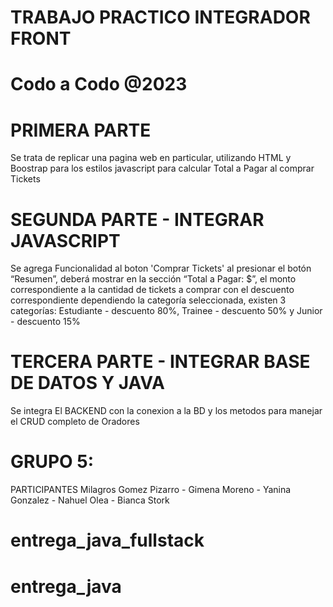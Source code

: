 # TRABAJO PRACTICO INTEGRADOR FRONT #
# Codo a Codo @2023 #
# PRIMERA PARTE #
Se trata de replicar una pagina web en particular, utilizando HTML y Boostrap para los estilos
javascript para calcular Total a Pagar al comprar Tickets

# SEGUNDA PARTE - INTEGRAR JAVASCRIPT #
Se agrega Funcionalidad al boton 'Comprar Tickets'
 al  presionar el botón “Resumen”, deberá mostrar en la sección “Total a Pagar: $”, el monto correspondiente a la cantidad de tickets a comprar con el descuento correspondiente dependiendo la categoría seleccionada, existen 3 categorías:
  Estudiante - descuento 80%, 
  Trainee - descuento 50% y
  Junior - descuento 15%
<br>

# TERCERA PARTE - INTEGRAR BASE DE DATOS Y JAVA #

Se integra El BACKEND con la conexion a la BD y los metodos para manejar el CRUD completo de Oradores

# GRUPO 5:
PARTICIPANTES
Milagros Gomez Pizarro - Gimena Moreno - Yanina Gonzalez - Nahuel Olea - Bianca Stork

# entrega_java_fullstack
# entrega_java
